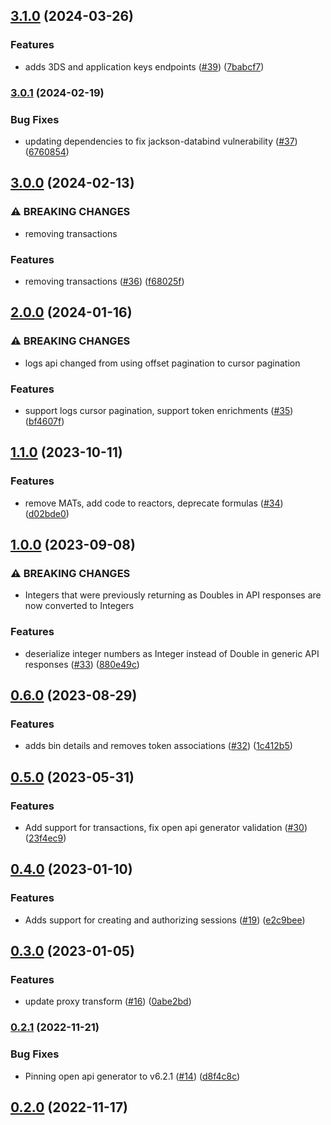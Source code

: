 ## [3.1.0](https://github.com/Basis-Theory/basistheory-java/compare/3.0.1...3.1.0) (2024-03-26)


### Features

* adds 3DS and application keys endpoints ([#39](https://github.com/Basis-Theory/basistheory-java/issues/39)) ([7babcf7](https://github.com/Basis-Theory/basistheory-java/commit/7babcf7181b58e696d3005c9d726093e9e76e5b3))


### [3.0.1](https://github.com/Basis-Theory/basistheory-java/compare/3.0.0...3.0.1) (2024-02-19)


### Bug Fixes

* updating dependencies to fix jackson-databind vulnerability ([#37](https://github.com/Basis-Theory/basistheory-java/issues/37)) ([6760854](https://github.com/Basis-Theory/basistheory-java/commit/6760854bbd3562373ff86c4262fd1dc282211992))


## [3.0.0](https://github.com/Basis-Theory/basistheory-java/compare/2.0.0...3.0.0) (2024-02-13)


### ⚠ BREAKING CHANGES

* removing transactions

### Features

* removing transactions ([#36](https://github.com/Basis-Theory/basistheory-java/issues/36)) ([f68025f](https://github.com/Basis-Theory/basistheory-java/commit/f68025f66de178c83e7060f6027b5d060453123b))


## [2.0.0](https://github.com/Basis-Theory/basistheory-java/compare/1.1.0...2.0.0) (2024-01-16)


### ⚠ BREAKING CHANGES

* logs api changed from using offset pagination to cursor pagination

### Features

* support logs cursor pagination, support token enrichments ([#35](https://github.com/Basis-Theory/basistheory-java/issues/35)) ([bf4607f](https://github.com/Basis-Theory/basistheory-java/commit/bf4607fc297fecd49aece322b1544448c299f2b7))


## [1.1.0](https://github.com/Basis-Theory/basistheory-java/compare/1.0.0...1.1.0) (2023-10-11)


### Features

* remove MATs, add code to reactors, deprecate formulas ([#34](https://github.com/Basis-Theory/basistheory-java/issues/34)) ([d02bde0](https://github.com/Basis-Theory/basistheory-java/commit/d02bde0ff3627a271db0e53a22ee104920acc11c))


## [1.0.0](https://github.com/Basis-Theory/basistheory-java/compare/0.6.0...1.0.0) (2023-09-08)


### ⚠ BREAKING CHANGES

* Integers that were previously returning as Doubles in API responses are now converted to Integers

### Features

* deserialize integer numbers as Integer instead of Double in generic API responses ([#33](https://github.com/Basis-Theory/basistheory-java/issues/33)) ([880e49c](https://github.com/Basis-Theory/basistheory-java/commit/880e49c7a8691e008555633f46784ea91c83b706))


## [0.6.0](https://github.com/Basis-Theory/basistheory-java/compare/0.5.0...0.6.0) (2023-08-29)


### Features

* adds bin details and removes token associations ([#32](https://github.com/Basis-Theory/basistheory-java/issues/32)) ([1c412b5](https://github.com/Basis-Theory/basistheory-java/commit/1c412b51060855cbbe5af25465b755dc2706e845))


## [0.5.0](https://github.com/Basis-Theory/basistheory-java/compare/0.4.0...0.5.0) (2023-05-31)


### Features

* Add support for transactions, fix open api generator validation ([#30](https://github.com/Basis-Theory/basistheory-java/issues/30)) ([23f4ec9](https://github.com/Basis-Theory/basistheory-java/commit/23f4ec931202cb637d45f55d5ea21d85c110c2d1))


## [0.4.0](https://github.com/Basis-Theory/basistheory-java/compare/0.3.0...0.4.0) (2023-01-10)


### Features

* Adds support for creating and authorizing sessions ([#19](https://github.com/Basis-Theory/basistheory-java/issues/19)) ([e2c9bee](https://github.com/Basis-Theory/basistheory-java/commit/e2c9beecb6c4295dbe9762c0cde25415f6d5868a))


## [0.3.0](https://github.com/Basis-Theory/basistheory-java/compare/0.2.1...0.3.0) (2023-01-05)


### Features

* update proxy transform ([#16](https://github.com/Basis-Theory/basistheory-java/issues/16)) ([0abe2bd](https://github.com/Basis-Theory/basistheory-java/commit/0abe2bd97a160c34ade0604819ca2a357a3e0b36))


### [0.2.1](https://github.com/Basis-Theory/basistheory-java/compare/0.2.0...0.2.1) (2022-11-21)


### Bug Fixes

* Pinning open api generator to v6.2.1 ([#14](https://github.com/Basis-Theory/basistheory-java/issues/14)) ([d8f4c8c](https://github.com/Basis-Theory/basistheory-java/commit/d8f4c8caa5188f58ad9854b6cfca8ee267f6f05b))


## [0.2.0](https://github.com/Basis-Theory/basistheory-java/compare/0.1.0...0.2.0) (2022-11-17)


